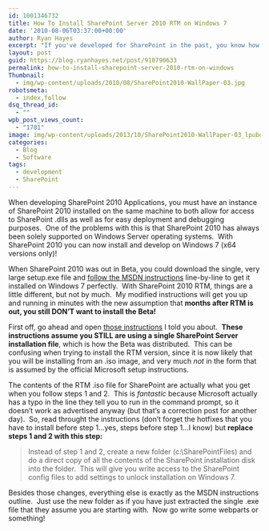 ```yaml
---
id: 1001346732
title: How To Install SharePoint Server 2010 RTM on Windows 7
date: '2010-08-06T03:37:00+00:00'
author: Ryan Hayes
excerpt: "If you've developed for SharePoint in the past, you know how painful it is to have to do all development on a Windows Server machine.  In this article, I'll show you how to get SharePoint 2010 up and running on your Windows 7 development box."
layout: post
guid: https://blog.ryanhayes.net/post/910790633
permalink: how-to-install-sharepoint-server-2010-rtm-on-windows
Thumbnail:
  - img/wp-content/uploads/2010/08/SharePoint2010-WallPaper-03.jpg
robotsmeta:
  - index,follow
dsq_thread_id:
  - ""
wpb_post_views_count:
  - "1781"
image: img/wp-content/uploads/2013/10/SharePoint2010-WallPaper-03_lpubqc.jpg
categories:
  - Blog
  - Software
tags:
  - development
  - SharePoint
---
```

When developing SharePoint 2010 Applications, you must have an instance of SharePoint 2010 installed on the same machine to both allow for access to SharePoint .dlls as well as for easy deployment and debugging purposes.  One of the problems with this is that SharePoint 2010 has always been solely supported on Windows Server operating systems.  With SharePoint 2010 you can now install and develop on Windows 7 (x64 versions only)!<!--more-->

When SharePoint 2010 was out in Beta, you could download the single, very large setup.exe file and [follow the MSDN instructions](https://msdn.microsoft.com/en-us/library/ee554869%28office.14%29.aspx) line-by-line to get it installed on Windows 7 perfectly.  With SharePoint 2010 RTM, things are a little different, but not by much.  My modified instructions will get you up and running in minutes with the new assumption that **months after RTM is out, you still DON’T want to install the Beta!**

First off, go ahead and open [those instructions](https://msdn.microsoft.com/en-us/library/ee554869%28office.14%29.aspx) I told you about.  **These instructions assume you STILL are using a single SharePoint Server installation file**, which is how the Beta was distributed.  This can be confusing when trying to install the RTM version, since it is now likely that you will be installing from an .iso image, and very much _not_ in the form that is assumed by the official Microsoft setup instructions.

The contents of the RTM .iso file for SharePoint are actually what you get when you follow steps 1 and 2.  This is _fantastic_ because Microsoft actually has a typo in the line they tell you to run in the command prompt, so it doesn’t work as advertised anyway (but that’s a correction post for another day).  So, read throught the instructions (don’t forget the hotfixes that you have to install before step 1…yes, steps before step 1…I know) but **replace steps 1 and 2 with this step:**

> Instead of step 1 and 2, create a new folder (c:\SharePointFiles) and do a direct copy of all the contents of the SharePoint installation disk into the folder.  This will give you write access to the SharePoint config files to add settings to unlock installation on Windows 7.

Besides those changes, everything else is exactly as the MSDN instructions outline.  Just use the new folder as if you have just extracted the single .exe file that they assume you are starting with.  Now go write some webparts or something!
